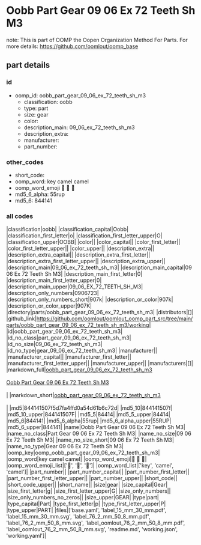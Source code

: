 # Oobb Part Gear 09 06 Ex 72 Teeth Sh M3  

note: This is part of OOMP the Oopen Organization Method For Parts. For more details: https://github.com/oomlout/oomp_base

##  part details





### id
* oomp_id: oobb_part_gear_09_06_ex_72_teeth_sh_m3
  * classification: oobb
  * type: part
  * size: gear
  * color: 
  * description_main: 09_06_ex_72_teeth_sh_m3
  * description_extra: 
  * manufacturer: 
  * part_number: 

### other_codes
* short_code: 
* oomp_word: key camel camel
* oomp_word_emoji :key: :camel: :camel:
* md5_6_alpha: 55rup
* md5_6: 844141

### all codes 
|classification|oobb|
|classification_capital|Oobb|
|classification_first_letter|o|
|classification_first_letter_upper|O|
|classification_upper|OOBB|
|color||
|color_capital||
|color_first_letter||
|color_first_letter_upper||
|color_upper||
|description_extra||
|description_extra_capital||
|description_extra_first_letter||
|description_extra_first_letter_upper||
|description_extra_upper||
|description_main|09_06_ex_72_teeth_sh_m3|
|description_main_capital|09 06 Ex 72 Teeth Sh M3|
|description_main_first_letter|0|
|description_main_first_letter_upper|0|
|description_main_upper|09_06_EX_72_TEETH_SH_M3|
|description_only_numbers|0906723|
|description_only_numbers_short|907k|
|description_or_color|907k|
|description_or_color_upper|907K|
|directory|parts/oobb_part_gear_09_06_ex_72_teeth_sh_m3|
|distributors|[]|
|github_link|https://github.com/oomlout/oomlout_oomp_part_src/tree/main/parts/oobb_part_gear_09_06_ex_72_teeth_sh_m3/working|
|id|oobb_part_gear_09_06_ex_72_teeth_sh_m3|
|id_no_class|part_gear_09_06_ex_72_teeth_sh_m3|
|id_no_size|09_06_ex_72_teeth_sh_m3|
|id_no_type|gear_09_06_ex_72_teeth_sh_m3|
|manufacturer||
|manufacturer_capital||
|manufacturer_first_letter||
|manufacturer_first_letter_upper||
|manufacturer_upper||
|manufacturers|[]|
|markdown_full|[oobb_part_gear_09_06_ex_72_teeth_sh_m3](https://github.com/oomlout/oomlout_oomp_part_src/tree/main/parts/oobb_part_gear_09_06_ex_72_teeth_sh_m3/working)<br>[](https://github.com/oomlout/oomlout_oomp_part_src/tree/main/parts/oobb_part_gear_09_06_ex_72_teeth_sh_m3/working)<br>[Oobb Part Gear 09 06 Ex 72 Teeth Sh M3](https://github.com/oomlout/oomlout_oomp_part_src/tree/main/parts/oobb_part_gear_09_06_ex_72_teeth_sh_m3/working)<br><br>|
|markdown_short|[oobb_part_gear_09_06_ex_72_teeth_sh_m3](https://github.com/oomlout/oomlout_oomp_part_src/tree/main/parts/oobb_part_gear_09_06_ex_72_teeth_sh_m3/working)<br><br>|
|md5|844141507f5d7fa4ffd0a54d61b6c72d|
|md5_10|844141507f|
|md5_10_upper|844141507F|
|md5_5|84414|
|md5_5_upper|84414|
|md5_6|844141|
|md5_6_alpha|55rup|
|md5_6_alpha_upper|55RUP|
|md5_6_upper|844141|
|name|Oobb Part Gear 09 06 Ex 72 Teeth Sh M3|
|name_no_class|Part Gear 09 06 Ex 72 Teeth Sh M3|
|name_no_size|09 06 Ex 72 Teeth Sh M3|
|name_no_size_short|09 06 Ex 72 Teeth Sh M3|
|name_no_type|Gear 09 06 Ex 72 Teeth Sh M3|
|oomp_key|oomp_oobb_part_gear_09_06_ex_72_teeth_sh_m3|
|oomp_word|key camel camel|
|oomp_word_emoji|:key: :camel: :camel:|
|oomp_word_emoji_list|[':key:', ':camel:', ':camel:']|
|oomp_word_list|['key', 'camel', 'camel']|
|part_number||
|part_number_capital||
|part_number_first_letter||
|part_number_first_letter_upper||
|part_number_upper||
|short_code||
|short_code_upper||
|short_name||
|size|gear|
|size_capital|Gear|
|size_first_letter|g|
|size_first_letter_upper|G|
|size_only_numbers||
|size_only_numbers_no_zeros||
|size_upper|GEAR|
|type|part|
|type_capital|Part|
|type_first_letter|p|
|type_first_letter_upper|P|
|type_upper|PART|
|files|['base.yaml', 'label_15_mm_30_mm.pdf', 'label_15_mm_30_mm.svg', 'label_76_2_mm_50_8_mm.pdf', 'label_76_2_mm_50_8_mm.svg', 'label_oomlout_76_2_mm_50_8_mm.pdf', 'label_oomlout_76_2_mm_50_8_mm.svg', 'readme.md', 'working.json', 'working.yaml']|
